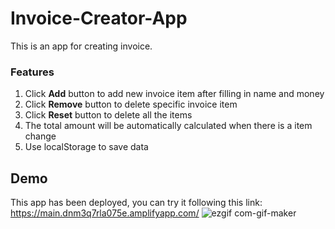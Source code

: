 # Invoice-Creator-App
This is an app for creating invoice.

### Features
1. Click **Add** button to add new invoice item after filling in name and money 
2. Click **Remove** button to delete specific invoice item
3. Click **Reset** button to delete all the items
4. The total amount will be automatically calculated when there is a item change
5. Use localStorage to save data

## Demo
This app has been deployed, you can try it following this link: https://main.dnm3q7rla075e.amplifyapp.com/
![ezgif com-gif-maker](https://user-images.githubusercontent.com/61951792/160267268-3166b9c6-15c1-4a5f-bffb-0578e154663c.gif)
